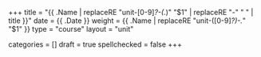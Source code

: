 +++
title = "{{ .Name | replaceRE "unit-[0-9]*?-(.*)" "$1" | replaceRE  "-" " " | title }}"
date =  {{ .Date }}
weight = {{ .Name | replaceRE "unit-([0-9]*?)-.*" "$1" }}
type = "course"
layout = "unit"

categories = []
draft = true
spellchecked = false
+++




